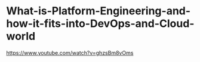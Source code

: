 # What-is-Platform-Engineering-and-how-it-fits-into-DevOps-and-Cloud-world

https://www.youtube.com/watch?v=ghzsBm8vOms